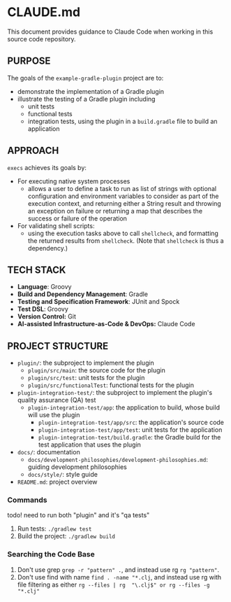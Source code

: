 # CLAUDE.md
This document provides guidance to Claude Code when working in this source code repository.

## PURPOSE
The goals of the `example-gradle-plugin` project are to:
- demonstrate the implementation of a Gradle plugin
- illustrate the testing of a Gradle plugin including
   - unit tests
   - functional tests
   - integration tests, using the plugin in a `build.gradle` file to build an application

## APPROACH
`execs` achieves its goals by:
- For executing native system processes
   - allows a user to define a task to run as list of strings with optional configuration and environment variables to
     consider as part of the execution context, and returning either a String result and throwing an exception on 
     failure or returning a map that describes the success or failure of the operation
- For validating shell scripts:
   - using the execution tasks above to call `shellcheck`, and formatting the returned results from `shellcheck`. (Note 
     that `shellcheck` is thus a dependency.)

## TECH STACK
- **Language**: Groovy
- **Build and Dependency Management**: Gradle
- **Testing and Specification Framework**: JUnit and Spock
- **Test DSL**: Groovy
- **Version Control:** Git
- **AI-assisted Infrastructure-as-Code & DevOps:** Claude Code

## PROJECT STRUCTURE
- `plugin/`: the subproject to implement the plugin
   - `plugin/src/main`: the source code for the plugin
   - `plugin/src/test`: unit tests for the plugin
   - `plugin/src/functionalTest`: functional tests for the plugin
- `plugin-integration-test/`: the subproject to implement the plugin's quality assurance (QA) test
   - `plugin-integration-test/app`: the application to build, whose build will use the plugin
      - `plugin-integration-test/app/src`: the application's source code
      - `plugin-integration-test/app/test`: unit tests for the application
      - `plugin-integration-test/build.gradle`: the Gradle build for the test application that uses the plugin
- `docs/`: documentation
   - `docs/development-philosophies/development-philosophies.md`: guiding development philosophies 
   - `docs/style/`: style guide 
- `README.md`: project overview

### Commands
todo! need to run both "plugin" and it's "qa tests"
1. Run tests: `./gradlew test`
1. Build the project: `./gradlew build`

### Searching the Code Base
1. Don't use grep `grep -r "pattern" .`, and instead use rg `rg "pattern"`.
1. Don't use find with name `find . -name "*.clj`, and instead use rg with file filtering as either `rg --files | rg 
   "\.clj$" or rg --files -g "*.clj"`